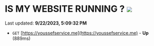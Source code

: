 # IS MY WEBSITE RUNNING ? [![](https://img.shields.io/static/v1?label=Sponsor&message=%E2%9D%A4&logo=GitHub&color=%23fe8e86)](https://github.com/sponsors/<username>)

Last updated: **9/22/2023, 5:09:32 PM**

- `GET` [https://youssefservice.me](https://youssefservice.me) - **Up** (889ms)
